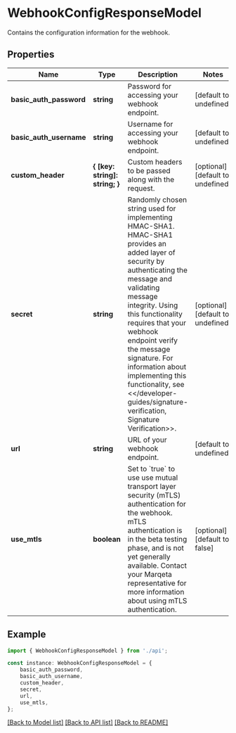 # WebhookConfigResponseModel

Contains the configuration information for the webhook.

## Properties

Name | Type | Description | Notes
------------ | ------------- | ------------- | -------------
**basic_auth_password** | **string** | Password for accessing your webhook endpoint. | [default to undefined]
**basic_auth_username** | **string** | Username for accessing your webhook endpoint. | [default to undefined]
**custom_header** | **{ [key: string]: string; }** | Custom headers to be passed along with the request. | [optional] [default to undefined]
**secret** | **string** | Randomly chosen string used for implementing HMAC-SHA1. HMAC-SHA1 provides an added layer of security by authenticating the message and validating message integrity. Using this functionality requires that your webhook endpoint verify the message signature. For information about implementing this functionality, see &lt;&lt;/developer-guides/signature-verification, Signature Verification&gt;&gt;. | [optional] [default to undefined]
**url** | **string** | URL of your webhook endpoint. | [default to undefined]
**use_mtls** | **boolean** | Set to &#x60;true&#x60; to use use mutual transport layer security (mTLS) authentication for the webhook.  mTLS authentication is in the beta testing phase, and is not yet generally available. Contact your Marqeta representative for more information about using mTLS authentication. | [optional] [default to false]

## Example

```typescript
import { WebhookConfigResponseModel } from './api';

const instance: WebhookConfigResponseModel = {
    basic_auth_password,
    basic_auth_username,
    custom_header,
    secret,
    url,
    use_mtls,
};
```

[[Back to Model list]](../README.md#documentation-for-models) [[Back to API list]](../README.md#documentation-for-api-endpoints) [[Back to README]](../README.md)
